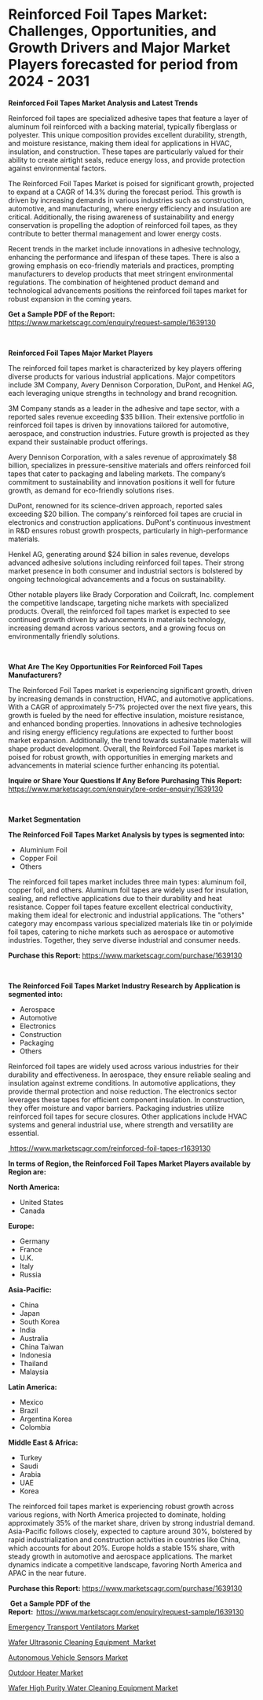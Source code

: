 <p><h1>Reinforced Foil Tapes Market: Challenges, Opportunities, and Growth Drivers and Major Market Players forecasted for period from 2024 - 2031</h1></p><p><strong>Reinforced Foil Tapes Market Analysis and Latest Trends</strong></p>
<p><p>Reinforced foil tapes are specialized adhesive tapes that feature a layer of aluminum foil reinforced with a backing material, typically fiberglass or polyester. This unique composition provides excellent durability, strength, and moisture resistance, making them ideal for applications in HVAC, insulation, and construction. These tapes are particularly valued for their ability to create airtight seals, reduce energy loss, and provide protection against environmental factors.</p><p>The Reinforced Foil Tapes Market is poised for significant growth, projected to expand at a CAGR of 14.3% during the forecast period. This growth is driven by increasing demands in various industries such as construction, automotive, and manufacturing, where energy efficiency and insulation are critical. Additionally, the rising awareness of sustainability and energy conservation is propelling the adoption of reinforced foil tapes, as they contribute to better thermal management and lower energy costs.</p><p>Recent trends in the market include innovations in adhesive technology, enhancing the performance and lifespan of these tapes. There is also a growing emphasis on eco-friendly materials and practices, prompting manufacturers to develop products that meet stringent environmental regulations. The combination of heightened product demand and technological advancements positions the reinforced foil tapes market for robust expansion in the coming years.</p></p>
<p><strong>Get a Sample PDF of the Report:&nbsp;</strong> <a href="https://www.marketscagr.com/enquiry/request-sample/1639130?utm_campaign=1285&utm_medium=2&utm_source=Github&utm_content=ia&utm_term=02102024&utm_id=reinforced-foil-tapes">https://www.marketscagr.com/enquiry/request-sample/1639130</a></p>
<p>&nbsp;</p>
<p><strong>Reinforced Foil Tapes Major Market Players</strong></p>
<p><p>The reinforced foil tapes market is characterized by key players offering diverse products for various industrial applications. Major competitors include 3M Company, Avery Dennison Corporation, DuPont, and Henkel AG, each leveraging unique strengths in technology and brand recognition.</p><p>3M Company stands as a leader in the adhesive and tape sector, with a reported sales revenue exceeding $35 billion. Their extensive portfolio in reinforced foil tapes is driven by innovations tailored for automotive, aerospace, and construction industries. Future growth is projected as they expand their sustainable product offerings.</p><p>Avery Dennison Corporation, with a sales revenue of approximately $8 billion, specializes in pressure-sensitive materials and offers reinforced foil tapes that cater to packaging and labeling markets. The company’s commitment to sustainability and innovation positions it well for future growth, as demand for eco-friendly solutions rises.</p><p>DuPont, renowned for its science-driven approach, reported sales exceeding $20 billion. The company's reinforced foil tapes are crucial in electronics and construction applications. DuPont's continuous investment in R&D ensures robust growth prospects, particularly in high-performance materials.</p><p>Henkel AG, generating around $24 billion in sales revenue, develops advanced adhesive solutions including reinforced foil tapes. Their strong market presence in both consumer and industrial sectors is bolstered by ongoing technological advancements and a focus on sustainability.</p><p>Other notable players like Brady Corporation and Coilcraft, Inc. complement the competitive landscape, targeting niche markets with specialized products. Overall, the reinforced foil tapes market is expected to see continued growth driven by advancements in materials technology, increasing demand across various sectors, and a growing focus on environmentally friendly solutions.</p></p>
<p>&nbsp;</p>
<p><strong>What Are The Key Opportunities For Reinforced Foil Tapes Manufacturers?</strong></p>
<p><p>The Reinforced Foil Tapes market is experiencing significant growth, driven by increasing demands in construction, HVAC, and automotive applications. With a CAGR of approximately 5-7% projected over the next five years, this growth is fueled by the need for effective insulation, moisture resistance, and enhanced bonding properties. Innovations in adhesive technologies and rising energy efficiency regulations are expected to further boost market expansion. Additionally, the trend towards sustainable materials will shape product development. Overall, the Reinforced Foil Tapes market is poised for robust growth, with opportunities in emerging markets and advancements in material science further enhancing its potential.</p></p>
<p><strong>Inquire or Share Your Questions If Any Before Purchasing This Report:</strong> <a href="https://www.marketscagr.com/enquiry/pre-order-enquiry/1639130?utm_campaign=1285&utm_medium=2&utm_source=Github&utm_content=ia&utm_term=02102024&utm_id=reinforced-foil-tapes">https://www.marketscagr.com/enquiry/pre-order-enquiry/1639130</a></p>
<p>&nbsp;</p>
<p><strong>Market Segmentation</strong></p>
<p><strong>The Reinforced Foil Tapes Market Analysis by types is segmented into:</strong></p>
<p><ul><li>Aluminium Foil</li><li>Copper Foil</li><li>Others</li></ul></p>
<p><p>The reinforced foil tapes market includes three main types: aluminum foil, copper foil, and others. Aluminum foil tapes are widely used for insulation, sealing, and reflective applications due to their durability and heat resistance. Copper foil tapes feature excellent electrical conductivity, making them ideal for electronic and industrial applications. The "others" category may encompass various specialized materials like tin or polyimide foil tapes, catering to niche markets such as aerospace or automotive industries. Together, they serve diverse industrial and consumer needs.</p></p>
<p><strong>Purchase this Report:&nbsp;</strong><a href="https://www.marketscagr.com/purchase/1639130?utm_campaign=1285&utm_medium=2&utm_source=Github&utm_content=ia&utm_term=02102024&utm_id=reinforced-foil-tapes">https://www.marketscagr.com/purchase/1639130</a></p>
<p>&nbsp;</p>
<p><strong>The Reinforced Foil Tapes Market Industry Research by Application is segmented into:</strong></p>
<p><ul><li>Aerospace</li><li>Automotive</li><li>Electronics</li><li>Construction</li><li>Packaging</li><li>Others</li></ul></p>
<p><p>Reinforced foil tapes are widely used across various industries for their durability and effectiveness. In aerospace, they ensure reliable sealing and insulation against extreme conditions. In automotive applications, they provide thermal protection and noise reduction. The electronics sector leverages these tapes for efficient component insulation. In construction, they offer moisture and vapor barriers. Packaging industries utilize reinforced foil tapes for secure closures. Other applications include HVAC systems and general industrial use, where strength and versatility are essential.</p></p>
<p><a href="https://www.marketscagr.com/reinforced-foil-tapes-r1639130?utm_campaign=1285&utm_medium=2&utm_source=Github&utm_content=ia&utm_term=02102024&utm_id=reinforced-foil-tapes">&nbsp;https://www.marketscagr.com/reinforced-foil-tapes-r1639130</a></p>
<p><strong>In terms of Region, the Reinforced Foil Tapes Market Players available by Region are:</strong></p>
<p>
    <p> <strong> North America: </strong>
        <ul>
            <li>United States</li>
            <li>Canada</li>
        </ul>
        </p> 
    <p> <strong> Europe: </strong>
        <ul>
            <li>Germany</li>
            <li>France</li>
            <li>U.K.</li>
            <li>Italy</li>
            <li>Russia</li>
        </ul>
        </p> 
    <p> <strong> Asia-Pacific: </strong>
        <ul>
            <li>China</li>
            <li>Japan</li>
            <li>South Korea</li>
            <li>India</li>
            <li>Australia</li>
            <li>China Taiwan</li>
            <li>Indonesia</li>
            <li>Thailand</li>
            <li>Malaysia</li>
        </ul>
        </p> 
    <p> <strong> Latin America: </strong>
        <ul>
            <li>Mexico</li>
            <li>Brazil</li>
            <li>Argentina Korea</li>
            <li>Colombia</li>
        </ul>
        </p> 
    <p> <strong> Middle East & Africa: </strong>
        <ul>
            <li>Turkey</li>
            <li>Saudi</li>
            <li>Arabia</li>
            <li>UAE</li>
            <li>Korea</li>
        </ul>
    </p>
    </p>
<p><p>The reinforced foil tapes market is experiencing robust growth across various regions, with North America projected to dominate, holding approximately 35% of the market share, driven by strong industrial demand. Asia-Pacific follows closely, expected to capture around 30%, bolstered by rapid industrialization and construction activities in countries like China, which accounts for about 20%. Europe holds a stable 15% share, with steady growth in automotive and aerospace applications. The market dynamics indicate a competitive landscape, favoring North America and APAC in the near future.</p></p>
<p><strong>Purchase this Report: </strong><a href="https://www.marketscagr.com/purchase/1639130?utm_campaign=1285&utm_medium=2&utm_source=Github&utm_content=ia&utm_term=02102024&utm_id=reinforced-foil-tapes">https://www.marketscagr.com/purchase/1639130</a></p>
<p>&nbsp;<strong>Get a Sample PDF of the Report:&nbsp;&nbsp;</strong><a href="https://www.marketscagr.com/enquiry/request-sample/1639130?utm_campaign=1285&utm_medium=2&utm_source=Github&utm_content=ia&utm_term=02102024&utm_id=reinforced-foil-tapes">https://www.marketscagr.com/enquiry/request-sample/1639130</a></p>
<p><strong></strong></p>
<p><p><a href="https://www.linkedin.com/pulse/global-emergency-transport-ventilators-market-size-share-ylcoe?trackingId=2WPkDtHFS2WhHGLGfmG0EQ%3D%3D&utm_campaign=1285&utm_medium=2&utm_source=Github&utm_content=ia&utm_term=02102024&utm_id=reinforced-foil-tapes">Emergency Transport Ventilators Market</a></p><p><a href="https://issuu.com/reportprime-2/docs/wafer-ultrasonic-cleaning-equipment_9241ca992358ac?utm_campaign=1285&utm_medium=2&utm_source=Github&utm_content=ia&utm_term=02102024&utm_id=reinforced-foil-tapes">Wafer Ultrasonic Cleaning Equipment  Market</a></p><p><a href="https://www.linkedin.com/pulse/autonomous-vehicle-sensors-market-trends-strategic-insights-1xiuc?trackingId=mw4DAm76QbeLhEImeKvGuQ%3D%3D&utm_campaign=1285&utm_medium=2&utm_source=Github&utm_content=ia&utm_term=02102024&utm_id=reinforced-foil-tapes">Autonomous Vehicle Sensors Market</a></p><p><a href="https://www.linkedin.com/pulse/outdoor-heater-market-report-product-type-propaneelectricnatural-hve0e?trackingId=8VpInDB4R5%2BYhLvb8mexTg%3D%3D&utm_campaign=1285&utm_medium=2&utm_source=Github&utm_content=ia&utm_term=02102024&utm_id=reinforced-foil-tapes">Outdoor Heater Market</a></p><p><a href="https://issuu.com/reportprime-2/docs/wafer-high-purity-water-cleaning-eq_edf8e5a5f03537?utm_campaign=1285&utm_medium=2&utm_source=Github&utm_content=ia&utm_term=02102024&utm_id=reinforced-foil-tapes">Wafer High Purity Water Cleaning Equipment Market</a></p></p>